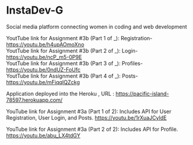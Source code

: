 # InstaDev-G
 Social media platform connecting women in coding and web development
 
YoutTube link for Assignment #3b (Part 1 of _): Registration- https://youtu.be/h4upAOmoXno <br />
YoutTube link for Assignment #3b (Part 2 of _): Login- https://youtu.be/ncP_m5-0P9E <br />
YoutTube link for Assignment #3b (Part 3 of _): Profiles- https://youtu.be/0ndUZ-FoUfc <br />
YoutTube link for Assignment #3b (Part 4 of _): Posts- https://youtu.be/mFiqqIQZckg

Application deployed into the Heroku , URL : https://pacific-island-78597.herokuapp.com/


YouTube link for Assignment #3a (Part 1 of 2): Includes API for User Registration, User Login, and Posts.
https://youtu.be/1rXuaJCyIdE

YouTube link for Assignment #3a (Part 2 of 2): Includes API for Profile. https://youtu.be/abu_LX4tdGY

